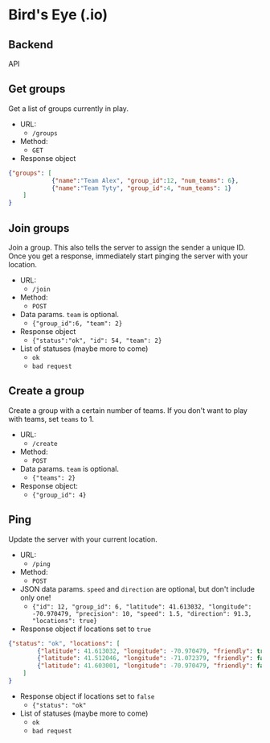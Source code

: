 # Bird's Eye (.io)
## Backend


API

## Get groups

Get a list of groups currently in play.

- URL:
	- `/groups`
- Method:
	- `GET`
- Response object
```json
{"groups": [
			{"name":"Team Alex", "group_id":12, "num_teams": 6},
			{"name":"Team Tyty", "group_id":4, "num_teams": 1}
	]
}
```

## Join groups

Join a group. This also tells the server to assign the sender a unique ID. Once you get a response, immediately start pinging the server with your location.

- URL:
	- `/join`
- Method:
	- `POST`
- Data params. `team` is optional.
	- `{"group_id":6, "team": 2}`
- Response object
	- `{"status":"ok", "id": 54, "team": 2}`
- List of statuses (maybe more to come)
	- `ok`
	- `bad request`

## Create a group

Create a group with a certain number of teams. If you don't want to play with teams, set `teams` to 1.

- URL:
	- `/create`
- Method:
	- `POST`
- Data params. `team` is optional.
	- `{"teams": 2}`
- Response object:
	- `{"group_id": 4}`

## Ping

Update the server with your current location.

- URL:
	- `/ping`
- Method:
	- `POST`
- JSON data params. `speed` and `direction` are optional, but don't include only one!
	- `{"id": 12, "group_id": 6, "latitude": 41.613032, "longitude": -70.970479, "precision": 10, "speed": 1.5, "direction": 91.3, "locations": true}`
- Response object if locations set to `true`
```json
{"status": "ok", "locations": [
		{"latitude": 41.613032, "longitude": -70.970479, "friendly": true},
		{"latitude": 41.512046, "longitude": -71.072379, "friendly": false},
		{"latitude": 41.603001, "longitude": -70.970479, "friendly": false}
	]
}
```
- Response object if locations set to `false`
	- `{"status": "ok"`
- List of statuses (maybe more to come)
	- `ok`
	- `bad request`

